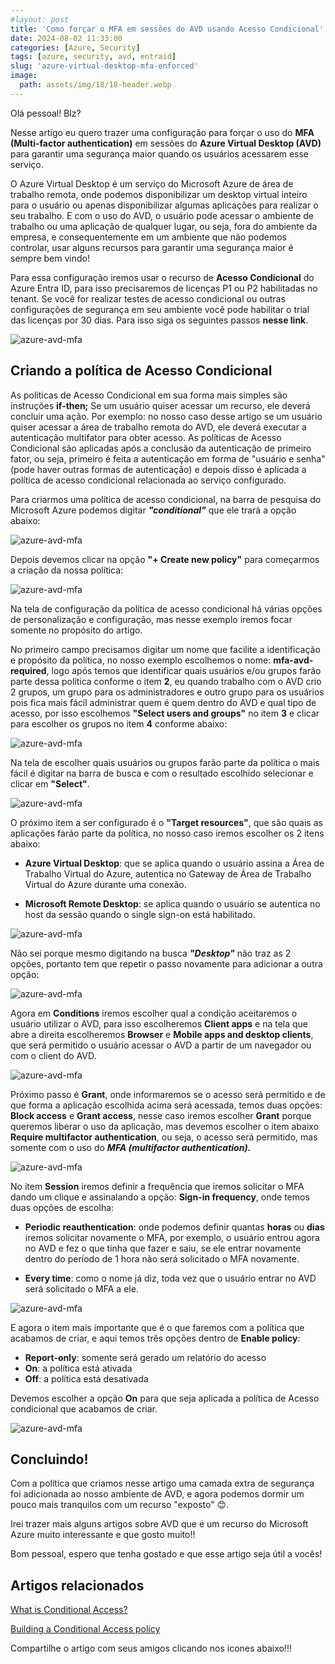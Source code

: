 ```yaml
---
#layout: post
title: 'Como forçar o MFA em sessões do AVD usando Acesso Condicional' 
date: 2024-08-02 11:33:00
categories: [Azure, Security]
tags: [azure, security, avd, entraid]
slug: 'azure-virtual-desktop-mfa-enforced'
image:
  path: assets/img/18/18-header.webp
---
```


Olá pessoal! Blz?

Nesse artigo eu quero trazer uma configuração para forçar o uso do **MFA (Multi-factor authentication)** em sessões do **Azure Virtual Desktop (AVD)** para garantir uma segurança maior quando os usuários acessarem esse serviço.

O Azure Virtual Desktop é um serviço do Microsoft Azure de área de trabalho remota, onde podemos disponibilizar um desktop virtual inteiro para o usuário ou apenas disponibilizar algumas aplicações para realizar o seu trabalho. E com o uso do AVD, o usuário pode acessar o ambiente de trabalho ou uma aplicação de qualquer lugar, ou seja, fora do ambiente da empresa, e consequentemente em um ambiente que não podemos controlar, usar alguns recursos para garantir uma segurança maior é sempre bem vindo!

Para essa configuração iremos usar o recurso de **Acesso Condicional** do Azure Entra ID, para isso precisaremos de licenças P1 ou P2 habilitadas no tenant. Se você for realizar testes de acesso condicional ou outras configurações de segurança em seu ambiente você pode habilitar o trial das licenças por 30 dias. Para isso siga os seguintes passos **nesse link**.

![azure-avd-mfa](/assets/img/18/18-thumbnail.png)

## Criando a política de Acesso Condicional

As políticas de Acesso Condicional em sua forma mais simples são instruções **if-then;** Se um usuário quiser acessar um recurso, ele deverá concluir uma ação. Por exemplo: no nosso caso desse artigo se um usuário quiser acessar a área de trabalho remota do AVD, ele deverá executar a autenticação multifator para obter acesso. As políticas de Acesso Condicional são aplicadas após a conclusão da autenticação de primeiro fator, ou seja, primeiro é feita a autenticação em forma de "usuário e senha" (pode haver outras formas de autenticação) e depois disso é aplicada a política de acesso condicional relacionada ao serviço configurado.

Para criarmos uma política de acesso condicional, na barra de pesquisa do Microsoft Azure podemos digitar ***"conditional"*** que ele trará a opção abaixo:

![azure-avd-mfa](/assets/img/18/01.png)

Depois devemos clicar na opção **"+ Create new policy"** para começarmos a criação da nossa política:

![azure-avd-mfa](/assets/img/18/01a.png)

Na tela de configuração da política de acesso condicional há várias opções de personalização e configuração, mas nesse exemplo iremos focar somente no propósito do artigo.

No primeiro campo precisamos digitar um nome que facilite a identificação e propósito da política, no nosso exemplo escolhemos o nome: **mfa-avd-required**, logo após temos que identificar quais usuários e/ou grupos farão parte dessa política conforme o item **2**, eu quando trabalho com o AVD crio 2 grupos, um grupo para os administradores e outro grupo para os usuários pois fica mais fácil administrar quem é quem dentro do AVD e qual tipo de acesso, por isso escolhemos **"Select users and groups"** no item **3** e clicar para escolher os grupos no item **4** conforme abaixo:

![azure-avd-mfa](/assets/img/18/02.png)

Na tela de escolher quais usuários ou grupos farão parte da política o mais fácil é digitar na barra de busca e com o resultado escolhido selecionar e clicar em **"Select"**.

![azure-avd-mfa](/assets/img/18/03.png)

O próximo item a ser configurado é o **"Target resources"**, que são quais as aplicações farão parte da política, no nosso caso iremos escolher os 2 itens abaixo:

- **Azure Virtual Desktop**: que se aplica quando o usuário assina a Área de Trabalho Virtual do Azure, autentica no Gateway de Área de Trabalho Virtual do Azure durante uma conexão.

- **Microsoft Remote Desktop**: se aplica quando o usuário se autentica no host da sessão quando o single sign-on está habilitado.

![azure-avd-mfa](/assets/img/18/04.png)

Não sei porque mesmo digitando na busca ***"Desktop"*** não traz as 2 opções, portanto tem que repetir o passo novamente para adicionar a outra opção:

![azure-avd-mfa](/assets/img/18/04a.png)

Agora em **Conditions** iremos escolher qual a condição aceitaremos o usuário utilizar o AVD, para isso escolheremos **Client apps** e na tela que abre a direita escolheremos **Browser** e **Mobile apps and desktop clients**, que será permitido o usuário acessar o AVD a partir de um navegador ou com o client do AVD.

![azure-avd-mfa](/assets/img/18/08.png)

Próximo passo é **Grant**, onde informaremos se o acesso será permitido e de que forma a aplicação escolhida acima será acessada, temos duas opções: **Block access** e **Grant access**, nesse caso iremos escolher **Grant** porque queremos liberar o uso da aplicação, mas devemos escolher o item abaixo **Require multifactor authentication**, ou seja, o acesso será permitido, mas somente com o uso do ***MFA (multifactor authentication).***

![azure-avd-mfa](/assets/img/18/05.png)

No item **Session** iremos definir a frequência que iremos solicitar o MFA dando um clique e assinalando a opção: **Sign-in frequency**, onde temos duas opções de escolha:

- **Periodic reauthentication**: onde podemos definir quantas **horas** ou **dias** iremos solicitar novamente o MFA, por exemplo, o usuário entrou agora no AVD e fez o que tinha que fazer e saiu, se ele entrar novamente dentro do período de 1 hora não será solicitado o MFA novamente.

- **Every time**: como o nome já diz, toda vez que o usuário entrar no AVD será solicitado o MFA a ele.

![azure-avd-mfa](/assets/img/18/06.png)

E agora o item mais importante que é o que faremos com a política que acabamos de criar, e aqui temos três opções dentro de **Enable policy**:

- **Report-only**: somente será gerado um relatório do acesso
- **On**: a política está ativada
- **Off**: a política está desativada

Devemos escolher a opção **On** para que seja aplicada a política de Acesso condicional que acabamos de criar.

![azure-avd-mfa](/assets/img/18/07.png)

## Concluindo!

Com a política que criamos nesse artigo uma camada extra de segurança foi adicionada ao nosso ambiente de AVD, e agora podemos dormir um pouco mais tranquilos com um recurso "exposto" 😊.

Irei trazer mais alguns artigos sobre AVD que é um recurso do Microsoft Azure muito interessante e que gosto muito!!

Bom pessoal, espero que tenha gostado e que esse artigo seja útil a vocês!

## Artigos relacionados

<a href="https://learn.microsoft.com/en-us/entra/identity/conditional-access/overview" target="_blank">What is Conditional Access?</a> 

<a href="https://learn.microsoft.com/en-us/entra/identity/conditional-access/concept-conditional-access-policies" target="_blank">Building a Conditional Access policy</a> 


Compartilhe o artigo com seus amigos clicando nos icones abaixo!!!
